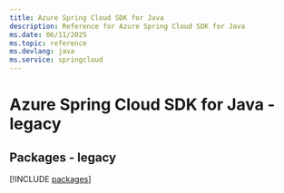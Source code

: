 ```yaml
---
title: Azure Spring Cloud SDK for Java
description: Reference for Azure Spring Cloud SDK for Java
ms.date: 06/11/2025
ms.topic: reference
ms.devlang: java
ms.service: springcloud
---
```

# Azure Spring Cloud SDK for Java - legacy
## Packages - legacy
[!INCLUDE [packages](spring-cloud-index.md)]